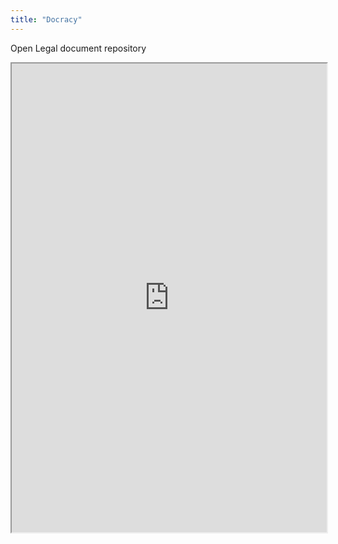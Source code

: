 ```yaml
---
title: "Docracy"
---
```


Open Legal document repository

<iframe height="750" width="100%" src="https://ewelton.github.io/ktest/wiki.html#Docracy"></iframe>
